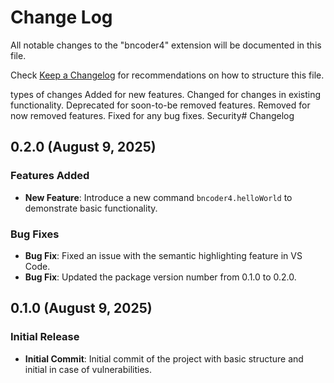 # Change Log

All notable changes to the "bncoder4" extension will be documented in this file.

Check [Keep a Changelog](http://keepachangelog.com/) for recommendations on how to structure this file.

types of changes
Added for new features.
Changed for changes in existing functionality.
Deprecated for soon-to-be removed features.
Removed for now removed features.
Fixed for any bug fixes.
Security# Changelog

## 0.2.0 (August 9, 2025)

### Features Added

- **New Feature**: Introduce a new command `bncoder4.helloWorld` to demonstrate basic functionality.

### Bug Fixes

- **Bug Fix**: Fixed an issue with the semantic highlighting feature in VS Code.
- **Bug Fix**: Updated the package version number from 0.1.0 to 0.2.0.

## 0.1.0 (August 9, 2025)

### Initial Release

- **Initial Commit**: Initial commit of the project with basic structure and initial in case of vulnerabilities.
